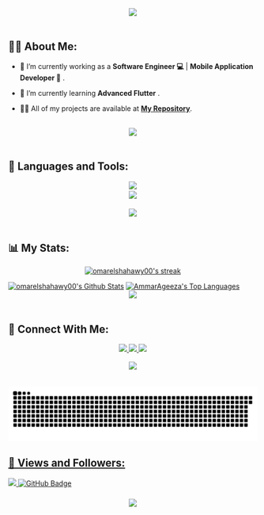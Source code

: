 <div align="center">
    <img src="https://readme-typing-svg.herokuapp.com/?font=Righteous&size=35&center=true&vCenter=true&width=500&height=70&duration=4000&lines=Hi+There!+👋;+I'm+Omar+Elshahawy!+😎;" />
</div>

<br>

## 🙋‍♂️ About Me:

- 🔭 I’m currently working as a **Software Engineer 💻** | **Mobile Application Developer 📱** .

- 🌱 I’m currently learning **Advanced Flutter** .

- 👨‍💻 All of my projects are available at **[My Repository](https://github.com/omarelshahawy00?tab=repositories)**.

<br>
<div align="center">
    <img src="https://user-images.githubusercontent.com/73097560/115834477-dbab4500-a447-11eb-908a-139a6edaec5c.gif" />
</div>
<br>

## 🚀 Languages and Tools:
<div align="center">
    <img src="https://skillicons.dev/icons?i=flutter,dart,firebase,java" />
    <br>
    <img src="https://skillicons.dev/icons?i=github,androidstudio,vscode,figma,postman " />
</div>

<br>
<div align="center">
    <img src="https://user-images.githubusercontent.com/73097560/115834477-dbab4500-a447-11eb-908a-139a6edaec5c.gif" />
</div>
<br>

## 📊 My Stats:

<p align="center">
    <a href="https://github.com/omarelshahawy00/github-readme-streak-stats">
        <img title="🔥 Get streak stats for your profile at git.io/streak-stats" alt="omarelshahawy00's streak" src="https://github-readme-streak-stats.herokuapp.com/?user=omarelshahawy00&theme=black-ice&hide_border=true&stroke=0000&background=060A0CD0"/>
    </a>
</p>
<a href="https://github.com/omarelshahawy00/github-readme-stats"><img alt="omarelshahawy00's Github Stats" src="https://github-readme-stats.vercel.app/api?username=omarelshahawy00&show_icons=true&count_private=true&theme=react&hide_border=true&bg_color=0D1117" /></a>
<a href="https://github.com/omarelshahawy00/github-readme-stats"><img alt="AmmarAgeeza's Top Languages" src="https://github-readme-stats.vercel.app/api/top-langs/?username=omarelshahawy00&langs_count=8&count_private=true&layout=compact&theme=react&hide_border=true&bg_color=0D1117" /></a>

<br>
<div align="center">
    <img src="https://user-images.githubusercontent.com/73097560/115834477-dbab4500-a447-11eb-908a-139a6edaec5c.gif" />
</div>
<br>

## 🤝 Connect With Me:

<div align="center">
      <a href="https://www.linkedin.com/in/omar-elshahawy-881157234/" target="_blank">
        <img src="https://img.shields.io/badge/LinkedIn-0077B5?style=for-the-badge&logo=linkedin&logoColor=white" target="_blank" />
    </a>
  <a href="mailto:omar.elshahawy00@gmail.com">
    <img src="https://img.shields.io/badge/Gmail-333333?style=for-the-badge&logo=gmail&logoColor=red" />
  </a>
        <a href="https://drive.google.com/file/d/1td0GBIx4SXMBAJFl30Cxd8eqYOcuecHd/view?usp=sharing">
    <img src="https://img.shields.io/badge/Portfolio-0077B5?style=for-the-badge&logoColor=white" />
  
</div>

<br>
<div align="center">
    <img src="https://user-images.githubusercontent.com/73097560/115834477-dbab4500-a447-11eb-908a-139a6edaec5c.gif" />
</div>
<br>

![snake gif](https://github.com/TekyaygilFethi/TekyaygilFethi/blob/output/github-contribution-grid-snake.svg)

## 💜 Views and Followers:

<a href="https://github.com/omarelshahawy00/github-profile-views-counter">
    <img src="https://komarev.com/ghpvc/?username=omarelshahawy00">
</a>
<a href="https://github.com/omarelshahawy00?tab=followers"><img src="https://img.shields.io/github/followers/omarelshahawy00?label=Followers&style=social" alt="GitHub Badge"></a>
<h3 align="center">
    <img src="https://readme-typing-svg.herokuapp.com/?font=Righteous&size=25&center=true&vCenter=true&width=500&height=70&duration=4000&lines=Thanks+for+visiting!+❤️;+Shoot+me+a+message+on+Linkedin!;I'm+Long+Life+Learner">
</h3>

<br/>

